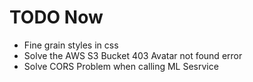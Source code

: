 # TODO Now

* Fine grain styles in css
* Solve the AWS S3 Bucket 403 Avatar not found error
* Solve CORS Problem when calling ML Sesrvice
